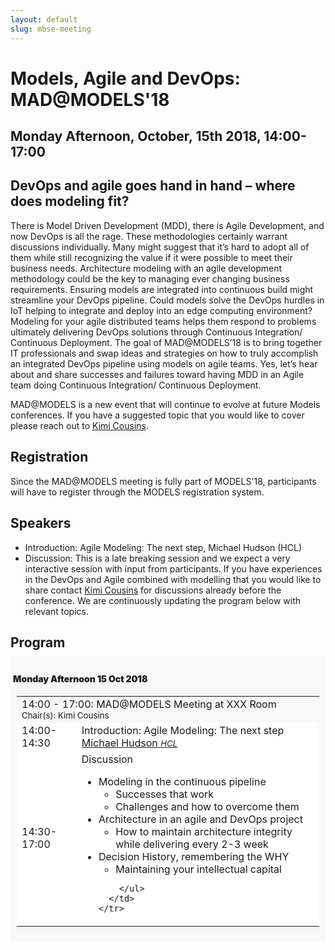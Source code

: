 ```yaml
---
layout: default
slug: mbse-meeting
---
```

<div class="row">
 <div class="col-md-14" markdown="1">

# Models, Agile and DevOps: MAD@MODELS'18
## Monday Afternoon, October, 15th 2018, 14:00-17:00
## DevOps and agile goes hand in hand – where does modeling fit?

There is Model Driven Development (MDD), there is Agile Development, and now DevOps is all the rage.  These methodologies certainly warrant discussions individually. Many might suggest that it’s hard to adopt all of them while still recognizing the value if it were possible to meet their business needs. Architecture modeling with an agile development methodology could be the key to managing ever changing business requirements.  Ensuring models are integrated into continuous build might streamline your DevOps pipeline.  Could models solve the DevOps hurdles in IoT helping to integrate and deploy into an edge computing environment?  Modeling for your agile distributed teams helps them respond to problems ultimately delivering DevOps solutions through Continuous Integration/ Continuous Deployment.  The goal of MAD@MODELS’18 is to bring together IT professionals and swap ideas and strategies on how to truly accomplish an integrated DevOps pipeline using models on agile teams. Yes, let’s hear about and share successes and failures toward having MDD in an Agile team doing Continuous Integration/ Continuous Deployment.

MAD@MODELS is a new event that will continue to evolve at future Models conferences. If you have a suggested topic that you would like to cover please reach out to [Kimi Cousins](mailto:Kimi.Cousins@hcl.com).

## Registration

Since the MAD@MODELS meeting is fully part of MODELS'18, participants will have to register through the MODELS registration system.

## Speakers

* Introduction: Agile Modeling: The next step, Michael Hudson (HCL)
* Discussion: This is a late breaking session and we expect a very interactive session with input from participants. If you have experiences in the DevOps and Agile combined with modelling that you would like to share contact [Kimi Cousins](mailto:Kimi.Cousins@hcl.com) for discussions already before the conference. We are continuously updating the program below with relevant topics.

## Program

<style type="text/css">

.day {

  font-weight: bold;
  background-color: #f8f8f8; 
  text-align: left;
  margin-top: -8px;
  margin-bottom: -2px;
  padding-top: 8px;
  padding-bottom: 8px;
  text-indent: 4px;

}

.session{

  padding-left: 10px;
  padding-right: 10px;


}

.table{
  border-width: thin;
}

.normalrow{
  font-weight: normal;
  background-color: white;
}

.affiliation{
  font-size: smaller;
  font-style: italic;
}

.day-lunch{
  text-align: center;
  font-weight: bold;
  background-color: #f8f8f8;
}

h4{
  font-weight: bolder;
}

</style>



<div class="day monday">

<h4> Monday Afternoon 15 Oct 2018</h4>

<!--  MAD Session afternoon1 -->
<div class="session mad">

<table class="table">
      
  <tbody>
    <tr>
      <td class="info" colspan="14">
        14:00 - 17:00: MAD@MODELS Meeting at XXX Room 
        <br>
        <small>Chair(s): Kimi Cousins</small>
      </td>
    </tr>
    <tr class="normalrow">
      <td class="col-md-1">14:00-14:30</td>
      <td>Introduction: Agile Modeling: The next step
          <br>
        <a href="https://www.linkedin.com/in/scarified/"> 
          <span class="name">Michael Hudson</span>
        </a>
        <a href="https://www.hcltech.com/products-and-platforms"> 
          <span class="affiliation">HCL</span>
        </a>
      </td>
    </tr>
    <tr class="normalrow">
      <td class="col-md-1">14:30-17:00</td>
      <td> Discussion 
        <ul>
          <li>Modeling in the continuous pipeline
            <ul>
              <li>Successes that work</li>
              <li>Challenges and how to overcome them</li>
            </ul>
          </li>
          <li> Architecture in an agile and DevOps project
            <ul>
              <li>How to maintain architecture integrity while delivering every 2-3 week</li>
            </ul>
          </li>
          <li>Decision History, remembering the WHY
            <ul>
              <li>Maintaining your intellectual capital</li>
            </ul>
          </li>

        </ul>
      </td>
    </tr>
   </tbody>

</table>
</div>


</div> <!-- end of Monday -->

</div>
</div>
